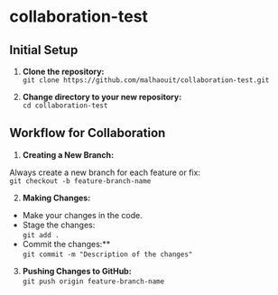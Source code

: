 # collaboration-test

## Initial Setup

1. **Clone the repository:**  
`git clone https://github.com/malhaouit/collaboration-test.git`  

2. **Change directory to your new repository:**   
`cd collaboration-test`  

## Workflow for Collaboration

1. **Creating a New Branch:**  

Always create a new branch for each feature or fix:  
`git checkout -b feature-branch-name`  

2. **Making Changes:**  
- Make your changes in the code.  
- Stage the changes:  
`git add .`  
- Commit the changes:**  
`git commit -m "Description of the changes"`  

3. **Pushing Changes to GitHub:**  
`git push origin feature-branch-name` 
